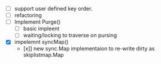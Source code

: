 - [ ] support user defined key order.
- [ ] refactoring
- [ ] Implement Purge()
  - [ ] basic impleent
  - [ ] waiting/locking to traverse on pursing
- [x] impelemnt syncMap()
  - [x]] new sync.Map implementaion to re-write dirty as skiplistmap.Map 